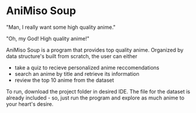 # AniMiso Soup
"Man, I really want some high quality anime."

"Oh, my God! High quality anime!"


AniMiso Soup is a program that provides top quality anime. Organized by data structure's built from scratch, the user can either
  - take a quiz to recieve personalized anime reccomendations
  - search an anime by title and retrieve its information
  - review the top 10 anime from the dataset
  
To run, download the project folder in desired IDE. The file for the dataset is already included - so, just run the program and explore as much anime to your heart's desire. 
